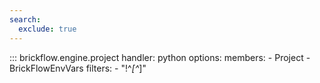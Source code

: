 ```yaml
---
search:
  exclude: true
---
```


::: brickflow.engine.project
    handler: python
    options:
        members:
            - Project
            - BrickFlowEnvVars
        filters:
            - "!^_[^_]"


